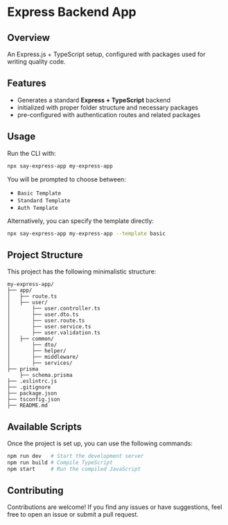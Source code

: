 # Express Backend App

## Overview

An Express.js + TypeScript setup, configured with packages used for writing quality code.

## Features

- Generates a standard **Express + TypeScript** backend
- initialized with proper folder structure and necessary packages
- pre-configured with authentication routes and related packages

## Usage

Run the CLI with:

```sh
npx say-express-app my-express-app
```

You will be prompted to choose between:

- `Basic Template`
- `Standard Template`
- `Auth Template`

Alternatively, you can specify the template directly:

```sh
npx say-express-app my-express-app --template basic
```

## Project Structure

This project has the following minimalistic structure:

```
my-express-app/
├── app/
│   ├── route.ts
│   ├── user/
│       ├── user.controller.ts
│       ├── user.dto.ts
│       ├── user.route.ts
│       ├── user.service.ts
│       ├── user.validation.ts
│   ├── common/
│       ├── dto/
│       ├── helper/
│       ├── middleware/
│       ├── services/
├── prisma
    ├── schema.prisma
├── .eslintrc.js
├── .gitignore
├── package.json
├── tsconfig.json
├── README.md
```

## Available Scripts

Once the project is set up, you can use the following commands:

```sh
npm run dev   # Start the development server
npm run build # Compile TypeScript
npm start     # Run the compiled JavaScript
```

## Contributing

Contributions are welcome! If you find any issues or have suggestions, feel free to open an issue or submit a pull request.
